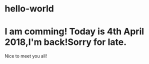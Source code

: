 # hello-world
I am comming!
Today is 4th April 2018,I'm back!Sorry for late.
=======
Nice to meet you all!